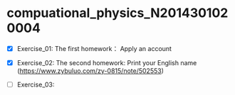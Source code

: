 # compuational_physics_N2014301020004

- [x] Exercise_01: The first homework： Apply an account 

- [x] Exercise_02: The second homework: Print your English name (https://www.zybuluo.com/zy-0815/note/502553)

- [ ] Exercise_03: 

